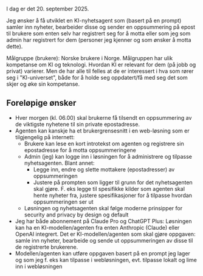 I dag er det 20. september 2025.

Jeg ønsker å få utviklet en KI-nyhetsagent som (basert på en prompt) samler inn nyheter, bearbeider disse og sender en oppsummering på epost til brukere som enten selv har registrert seg for å motta eller som jeg som admin har registrert for dem (personer jeg kjenner og som ønsker å motta dette).

Målgruppe (brukere): Norske brukere i Norge. Målgruppen har ulik kompetanse om KI og teknologi. Hvordan KI er relevant for dem (på jobb og privat) varierer. Men de har alle til felles at de er interessert i hva som rører seg i "KI-universet", både for å holde seg oppdatert/få med seg det som skjer og øke sin kompetanse.

## Foreløpige ønsker

- Hver morgen (kl. 06.00) skal brukerne få tilsendt en oppsummering av de viktigste nyhetene til sin private epostadresse.
- Agenten kan kanskje ha et brukergrensesnitt i en web-løsning som er tilgjengelig på internett:
	- Brukere kan lese en kort introtekst om agenten og registrere sin epostadresse for å motta oppsummeringene
	- Admin (jeg) kan logge inn i løsningen for å administrere og tilpasse nyhetsagenten. Blant annet:
		- Legge inn, endre og slette mottakere (epostadresser) av oppsummeringen
		- Justere på prompten som ligger til grunn for det nyhetsagenten skal gjøre. F. eks legge til spesifikke kilder som agenten skal hente nyheter fra, justere spesifikasjoner for å tilpasse hvordan oppsummeringen ser ut
	- Løsningen og nyhetsagenten skal følge moderne prinsipper for security and privacy by design og default
- Jeg har både abonnement på Claude Pro og ChatGPT Plus: Løsningen kan ha en KI-modellen/agenten fra enten Anthropic (Claude) eller OpenAI  integrert. Det er KI-modellen/agenten som skal gjøre oppgaven:  samle inn nyheter, bearbeide og sende ut oppsummeringen av disse til de registrerte brukerene.
- Modellen/agenten kan utføre oppgaven basert på en prompt jeg lager  og som jeg f. eks kan tilpasse i webløsningen, evt. tilpasse lokalt og lime inn i webløsningen
